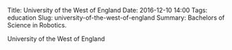 Title: University of the West of England
Date: 2016-12-10 14:00
Tags: education
Slug: university-of-the-west-of-england
Summary: Bachelors of Science in Robotics.

University of the West of England